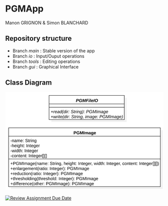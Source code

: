 # PGMApp

Manon GRIGNON & Simon BLANCHARD

## Repository structure

- Branch _main_ : Stable version of the app
- Branch _io_ : Input/Ouput operations
- Branch _tools_ : Editing operations
- Branch _gui_ : Graphical Interface

## Class Diagram

![Class Diagram](/ClassDiagram.svg)

[![Review Assignment Due Date](https://classroom.github.com/assets/deadline-readme-button-22041afd0340ce965d47ae6ef1cefeee28c7c493a6346c4f15d667ab976d596c.svg)](https://classroom.github.com/a/KmPqDFhh)
